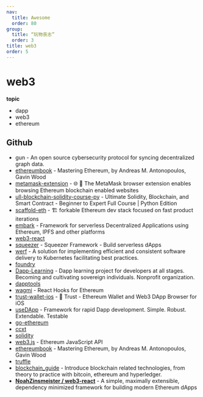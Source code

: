 ```yaml
---
nav:
  title: Awesome
  order: 80
group:
  title: “玩物丧志”
  order: 3
title: web3
order: 5
---
```


# web3

**topic**

- dapp
- web3
- ethereum

## Github

- gun - An open source cybersecurity protocol for syncing decentralized graph data.
- [ethereumbook](https://github.com/ethereumbook/ethereumbook) - Mastering Ethereum, by Andreas M. Antonopoulos, Gavin Wood
- [metamask-extension](https://github.com/MetaMask/metamask-extension) - 🌐 🔌 The MetaMask browser extension enables browsing Ethereum blockchain enabled websites
- [ull-blockchain-solidity-course-py](https://github.com/smartcontractkit/full-blockchain-solidity-course-py) - Ultimate Solidity, Blockchain, and Smart Contract - Beginner to Expert Full Course | Python Edition
- [scaffold-eth](https://github.com/scaffold-eth/scaffold-eth) - 🏗 forkable Ethereum dev stack focused on fast product iterations
- [embark](https://github.com/embarklabs/embark) - Framework for serverless Decentralized Applications using Ethereum, IPFS and other platforms
- [web3-react](https://github.com/NoahZinsmeister/web3-react)
- [squeezer](https://github.com/SqueezerIO/squeezer) - Squeezer Framework - Build serverless dApps
- [werf](https://github.com/werf/werf) - A solution for implementing efficient and consistent software delivery to Kubernetes facilitating best practices.
- [foundry](https://github.com/foundry-rs/foundry)
- [Dapp-Learning](https://github.com/Dapp-Learning-DAO/Dapp-Learning) - Dapp learning project for developers at all stages. Becoming and cultivating sovereign individuals. Nonprofit organization.
- [dapptools](https://github.com/dapphub/dapptools)
- [wagmi](https://github.com/tmm/wagmi) - React Hooks for Ethereum
- [trust-wallet-ios](https://github.com/trustwallet/trust-wallet-ios) - 📱 Trust - Ethereum Wallet and Web3 DApp Browser for iOS
- [useDApp](https://github.com/TrueFiEng/useDApp) - Framework for rapid Dapp development. Simple. Robust. Extendable. Testable
- [go-ethereum](https://github.com/ethereum/go-ethereum)
- [ccxt](https://github.com/ccxt/ccxt)
- [solidity](https://github.com/ethereum/solidity)
- [web3.js](https://github.com/ChainSafe/web3.js) - Ethereum JavaScript API
- [ethereumbook](https://github.com/ethereumbook/ethereumbook) - Mastering Ethereum, by Andreas M. Antonopoulos, Gavin Wood
- [truffle](https://github.com/trufflesuite/truffle)
- [blockchain_guide](https://github.com/yeasy/blockchain_guide) - Introduce blockchain related technologies, from theory to practice with bitcoin, ethereum and hyperledger.
- **[NoahZinsmeister / web3-react](https://github.com/NoahZinsmeister/web3-react)** - A simple, maximally extensible, dependency minimized framework for building modern Ethereum dApps

